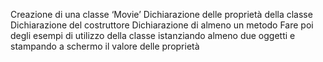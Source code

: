 Creazione di una classe ‘Movie’
Dichiarazione delle proprietà della classe
Dichiarazione del costruttore
Dichiarazione di almeno un metodo
Fare poi degli esempi di utilizzo della classe istanziando almeno due oggetti e stampando a schermo il valore delle proprietà